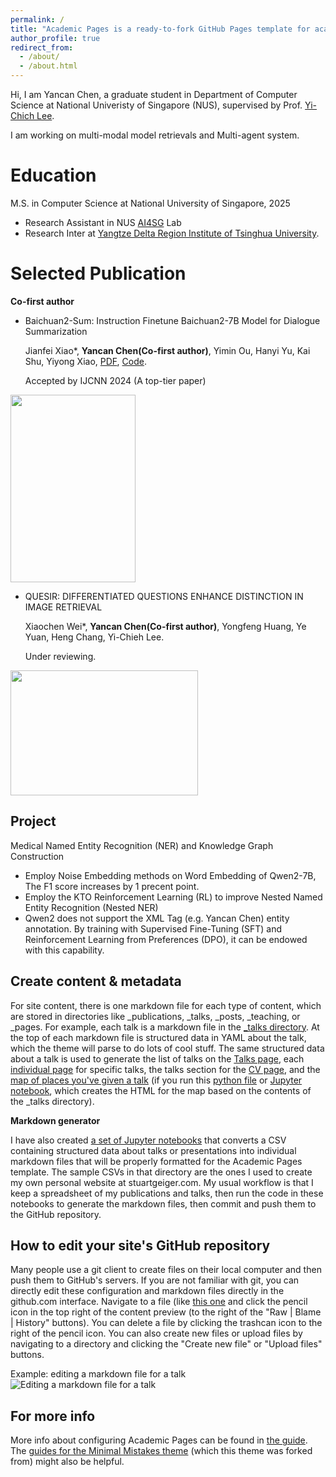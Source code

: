 ```yaml
---
permalink: /
title: "Academic Pages is a ready-to-fork GitHub Pages template for academic personal websites"
author_profile: true
redirect_from: 
  - /about/
  - /about.html
---
```


Hi, I am Yancan Chen, a graduate student in Department of Computer Science at National Univeristy of Singapore (NUS), supervised by Prof. [Yi-Chich Lee](https://www.comp.nus.edu.sg/cs/people/yclee/).

I am working on multi-modal model retrievals and Multi-agent system.

Education
======
M.S. in Computer Science at National University of Singapore, 2025
* Research Assistant in NUS [AI4SG](https://www.ai4sg.org/) Lab
* Research Inter at [Yangtze Delta Region Institute of Tsinghua University](https://www.tsinghua-zj.edu.cn/en/home). 


Selected Publication
======
**Co-first author**
- Baichuan2-Sum: Instruction Finetune Baichuan2-7B Model for Dialogue Summarization

  Jianfei Xiao*, **Yancan Chen(Co-first author)**, Yimin Ou, Hanyi Yu, Kai Shu, Yiyong Xiao, [PDF](https://arxiv.org/abs/2401.15496), [Code](https://github.com/aivolcano/LLM4DialogueSummarization).

  Accepted by IJCNN 2024 (A top-tier paper)


<img src="https://github.com/user-attachments/assets/0ade5c1f-23db-4194-a616-55ceece8cbfd" width="200" height="300">


- QUESIR: DIFFERENTIATED QUESTIONS ENHANCE DISTINCTION IN IMAGE RETRIEVAL

  Xiaochen Wei*, **Yancan Chen(Co-first author)**, Yongfeng Huang, Ye Yuan, Heng Chang, Yi-Chieh Lee.

  Under reviewing.


<img src="https://github.com/user-attachments/assets/18a1a4f1-876a-4c57-8560-ee0705c53209" width="300" height="200">



Project 
------
Medical Named Entity Recognition (NER) and Knowledge Graph Construction
* Employ Noise Embedding methods on Word Embedding of Qwen2-7B, The F1 score increases by 1 precent point.
* Employ the KTO Reinforcement Learning (RL) to improve Nested Named Entity Recognition (Nested NER)
* Qwen2 does not support the XML Tag (e.g. <person>Yancan Chen</person>) entity annotation. By training with Supervised Fine-Tuning (SFT) and Reinforcement Learning from Preferences (DPO), it can be endowed with this capability.

Create content & metadata
------
For site content, there is one markdown file for each type of content, which are stored in directories like _publications, _talks, _posts, _teaching, or _pages. For example, each talk is a markdown file in the [_talks directory](https://github.com/academicpages/academicpages.github.io/tree/master/_talks). At the top of each markdown file is structured data in YAML about the talk, which the theme will parse to do lots of cool stuff. The same structured data about a talk is used to generate the list of talks on the [Talks page](https://academicpages.github.io/talks), each [individual page](https://academicpages.github.io/talks/2012-03-01-talk-1) for specific talks, the talks section for the [CV page](https://academicpages.github.io/cv), and the [map of places you've given a talk](https://academicpages.github.io/talkmap.html) (if you run this [python file](https://github.com/academicpages/academicpages.github.io/blob/master/talkmap.py) or [Jupyter notebook](https://github.com/academicpages/academicpages.github.io/blob/master/talkmap.ipynb), which creates the HTML for the map based on the contents of the _talks directory).

**Markdown generator**

I have also created [a set of Jupyter notebooks](https://github.com/academicpages/academicpages.github.io/tree/master/markdown_generator
) that converts a CSV containing structured data about talks or presentations into individual markdown files that will be properly formatted for the Academic Pages template. The sample CSVs in that directory are the ones I used to create my own personal website at stuartgeiger.com. My usual workflow is that I keep a spreadsheet of my publications and talks, then run the code in these notebooks to generate the markdown files, then commit and push them to the GitHub repository.

How to edit your site's GitHub repository
------
Many people use a git client to create files on their local computer and then push them to GitHub's servers. If you are not familiar with git, you can directly edit these configuration and markdown files directly in the github.com interface. Navigate to a file (like [this one](https://github.com/academicpages/academicpages.github.io/blob/master/_talks/2012-03-01-talk-1.md) and click the pencil icon in the top right of the content preview (to the right of the "Raw | Blame | History" buttons). You can delete a file by clicking the trashcan icon to the right of the pencil icon. You can also create new files or upload files by navigating to a directory and clicking the "Create new file" or "Upload files" buttons. 

Example: editing a markdown file for a talk
![Editing a markdown file for a talk](/images/editing-talk.png)

For more info
------
More info about configuring Academic Pages can be found in [the guide](https://academicpages.github.io/markdown/). The [guides for the Minimal Mistakes theme](https://mmistakes.github.io/minimal-mistakes/docs/configuration/) (which this theme was forked from) might also be helpful.
